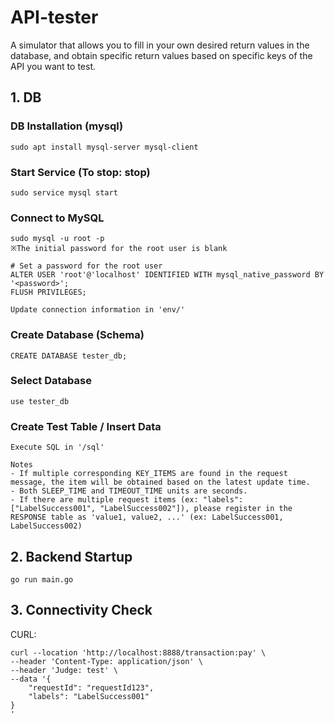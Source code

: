 # API-tester
A simulator that allows you to fill in your own desired return values in the database, and obtain specific return values based on specific keys of the API you want to test.

## 1. DB
### DB Installation (mysql)
```
sudo apt install mysql-server mysql-client
```

### Start Service (To stop: stop)
```
sudo service mysql start
```
### Connect to MySQL
```
sudo mysql -u root -p
※The initial password for the root user is blank

# Set a password for the root user
ALTER USER 'root'@'localhost' IDENTIFIED WITH mysql_native_password BY '<password>';
FLUSH PRIVILEGES;

Update connection information in 'env/'
```

### Create Database (Schema)
```
CREATE DATABASE tester_db;
```

### Select Database
```
use tester_db
```
### Create Test Table / Insert Data
```
Execute SQL in '/sql'

Notes
- If multiple corresponding KEY_ITEMS are found in the request message, the item will be obtained based on the latest update time.
- Both SLEEP_TIME and TIMEOUT_TIME units are seconds.
- If there are multiple request items (ex: "labels": ["LabelSuccess001", "LabelSuccess002"]), please register in the RESPONSE table as 'value1, value2, ...' (ex: LabelSuccess001, LabelSuccess002)
```
## 2. Backend Startup
```
go run main.go
```
## 3. Connectivity Check

CURL:
```
curl --location 'http://localhost:8888/transaction:pay' \
--header 'Content-Type: application/json' \
--header 'Judge: test' \
--data '{
    "requestId": "requestId123",
    "labels": "LabelSuccess001"
}
'
```

